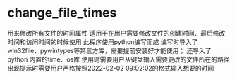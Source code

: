 # change_file_times
用来修改所有文件的时间属性
适用于在用户需要修改文件的创建时间、最后修改时间和访问时间的时候使用
此程序使用python编写而成
  编写时导入了win32file、pywintypes等第三方库，需要提前安装好才能使用；
  还导入了python 内置的time、os库
  使用时需要用户从键盘输入需要更改的文件所在的路径
  出现提示时需要用户严格按照2022-02-02 09:02:02的格式输入想要的时间

